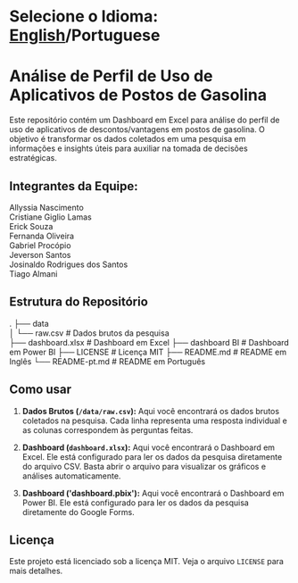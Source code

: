 # Selecione o Idioma: [English](/README.md)/Portuguese

# Análise de Perfil de Uso de Aplicativos de Postos de Gasolina

Este repositório contém um Dashboard em Excel para análise do perfil de uso de aplicativos de descontos/vantagens em postos de gasolina. O objetivo é transformar os dados coletados em uma pesquisa em informações e insights úteis para auxiliar na tomada de decisões estratégicas.

## Integrantes da Equipe:

Allyssia Nascimento </br>
Cristiane Giglio Lamas</br>
Erick Souza</br>
Fernanda Oliveira</br>
Gabriel Procópio</br>
Jeverson Santos</br>
Josinaldo Rodrigues dos Santos</br>
Tiago Almani</br>


## Estrutura do Repositório

.
├── data                    
│   └── raw.csv             # Dados brutos da pesquisa       
├── dashboard.xlsx          # Dashboard em Excel
├── dashboard BI            # Dashboard em Power BI
├── LICENSE                 # Licença MIT
├── README.md               # README em Inglês
└── README-pt.md            # README em Português

## Como usar

1. **Dados Brutos (`/data/raw.csv`):** Aqui você encontrará os dados brutos coletados na pesquisa. Cada linha representa uma resposta individual e as colunas correspondem às perguntas feitas.

2. **Dashboard (`dashboard.xlsx`):** Aqui você encontrará o Dashboard em Excel. Ele está configurado para ler os dados da pesquisa diretamente do arquivo CSV. Basta abrir o arquivo para visualizar os gráficos e análises automaticamente.

3. **Dashboard ('dashboard.pbix'):** Aqui você encontrará o Dashboard em Power BI. Ele está configurado para ler os dados da pesquisa diretamente do Google Forms.

## Licença

Este projeto está licenciado sob a licença MIT. Veja o arquivo `LICENSE` para mais detalhes.